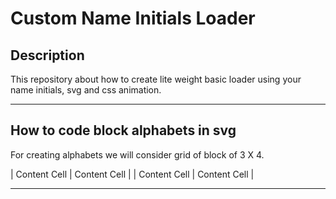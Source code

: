 # Custom Name Initials Loader

## Description
This repository about how to create lite weight basic loader using your name initials, svg and css animation.

----

## How to code block alphabets in svg
For creating alphabets we will consider grid of block of 3 X 4.

| Content Cell  | Content Cell  |
| Content Cell  | Content Cell  |

----
